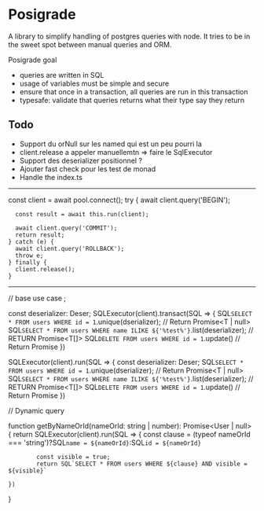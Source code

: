 Posigrade
====

A library to simplify handling of postgres queries with node. It tries to be in 
the sweet spot between manual queries and ORM.

Posigrade goal
  * queries are written in SQL
  * usage of variables must be simple and secure
  * ensure that once in a transaction, all queries are run in this transaction
  * typesafe: validate that queries returns what their type say they return





Todo
---

* Support du orNull sur les named qui est un peu pourri la
* client.release a appeler manuellemtn => faire le SqlExecutor
* Support des deserializer positionnel ?
* Ajouter fast check pour les test de monad
* Handle the index.ts


----

const client = await pool.connect();
try {
await client.query('BEGIN');

      const result = await this.run(client);

      await client.query('COMMIT');
      return result;
    } catch (e) {
      await client.query('ROLLBACK');
      throw e;
    } finally {
      client.release();
    }



---------------------------


// base use case ; 

const deserializer: Deser<T>;
SQLExecutor(client).transact(SQL => {
    SQL`SELECT * FROM users WHERE id = 1`.unique(dserializer); // Return Promise<T | null>
    SQL`SELECT * FROM users WHERE name ILIKE ${'%test%'}`.list(deserializer); // RETURN Promise<T[]>
    SQL`DELETE FROM users WHERE id = 1`.update() // Return Promise<void>
})

SQLExecutor(client).run(SQL => {
const deserializer: Deser<T>;
    SQL`SELECT * FROM users WHERE id = 1`.unique(dserializer); // Return Promise<T | null>
    SQL`SELECT * FROM users WHERE name ILIKE ${'%test%'}`.list(deserializer); // RETURN Promise<T[]>
    SQL`DELETE FROM users WHERE id = 1`.update() // Return Promise<void>
})

// Dynamic query

function getByNameOrId(nameOrId: string | number): Promise<User | null> {
    return SQLExecutor(client).run(SQL => {
            const clause = (typeof nameOrId === 'string')?SQL`name = ${nameOrId}`:SQL`id = ${nameOrId}`

            const visible = true;
            return SQL`SELECT * FROM users WHERE ${clause} AND visible = ${visible}`

    })
}









